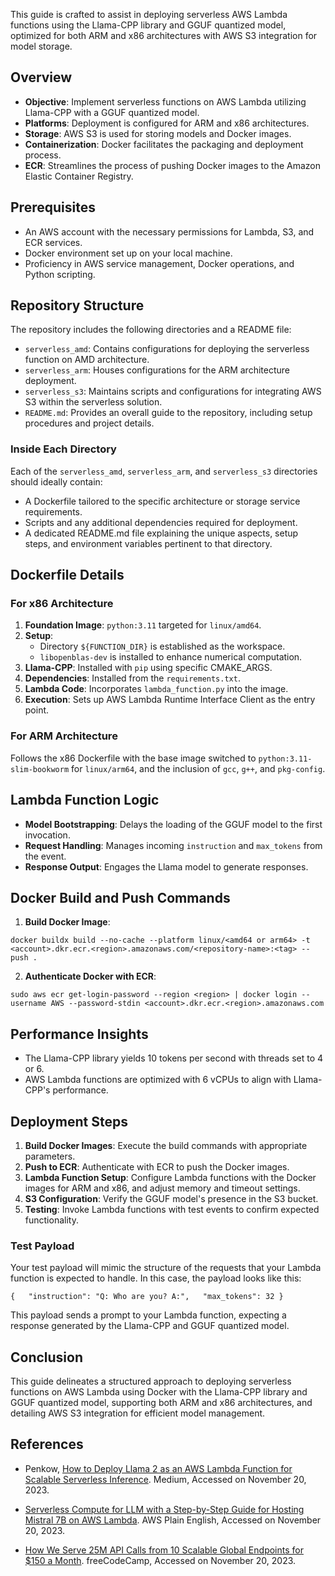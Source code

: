 This guide is crafted to assist in deploying serverless AWS Lambda functions using the Llama-CPP library and GGUF quantized model, optimized for both ARM and x86 architectures with AWS S3 integration for model storage.

## Overview

- **Objective**: Implement serverless functions on AWS Lambda utilizing Llama-CPP with a GGUF quantized model.
- **Platforms**: Deployment is configured for ARM and x86 architectures.
- **Storage**: AWS S3 is used for storing models and Docker images.
- **Containerization**: Docker facilitates the packaging and deployment process.
- **ECR**: Streamlines the process of pushing Docker images to the Amazon Elastic Container Registry.

## Prerequisites

- An AWS account with the necessary permissions for Lambda, S3, and ECR services.
- Docker environment set up on your local machine.
- Proficiency in AWS service management, Docker operations, and Python scripting.

## Repository Structure

The repository includes the following directories and a README file:

- `serverless_amd`: Contains configurations for deploying the serverless function on AMD architecture.
- `serverless_arm`: Houses configurations for the ARM architecture deployment.
- `serverless_s3`: Maintains scripts and configurations for integrating AWS S3 within the serverless solution.
- `README.md`: Provides an overall guide to the repository, including setup procedures and project details.

### Inside Each Directory

Each of the `serverless_amd`, `serverless_arm`, and `serverless_s3` directories should ideally contain:

- A Dockerfile tailored to the specific architecture or storage service requirements.
- Scripts and any additional dependencies required for deployment.
- A dedicated README.md file explaining the unique aspects, setup steps, and environment variables pertinent to that directory.

## Dockerfile Details

### For x86 Architecture

1. **Foundation Image**: `python:3.11` targeted for `linux/amd64`.
2. **Setup**:
    - Directory `${FUNCTION_DIR}` is established as the workspace.
    - `libopenblas-dev` is installed to enhance numerical computation.
3. **Llama-CPP**: Installed with `pip` using specific CMAKE_ARGS.
4. **Dependencies**: Installed from the `requirements.txt`.
5. **Lambda Code**: Incorporates `lambda_function.py` into the image.
6. **Execution**: Sets up AWS Lambda Runtime Interface Client as the entry point.

### For ARM Architecture

Follows the x86 Dockerfile with the base image switched to `python:3.11-slim-bookworm` for `linux/arm64`, and the inclusion of `gcc`, `g++`, and `pkg-config`.

## Lambda Function Logic

- **Model Bootstrapping**: Delays the loading of the GGUF model to the first invocation.
- **Request Handling**: Manages incoming `instruction` and `max_tokens` from the event.
- **Response Output**: Engages the Llama model to generate responses.

## Docker Build and Push Commands

1. **Build Docker Image**:

`docker buildx build --no-cache --platform linux/<amd64 or arm64> -t <account>.dkr.ecr.<region>.amazonaws.com/<repository-name>:<tag> --push .`

2. **Authenticate Docker with ECR**:

`sudo aws ecr get-login-password --region <region> | docker login --username AWS --password-stdin <account>.dkr.ecr.<region>.amazonaws.com`

## Performance Insights

- The Llama-CPP library yields 10 tokens per second with threads set to 4 or 6.
- AWS Lambda functions are optimized with 6 vCPUs to align with Llama-CPP's performance.

## Deployment Steps

1. **Build Docker Images**: Execute the build commands with appropriate parameters.
2. **Push to ECR**: Authenticate with ECR to push the Docker images.
3. **Lambda Function Setup**: Configure Lambda functions with the Docker images for ARM and x86, and adjust memory and timeout settings.
4. **S3 Configuration**: Verify the GGUF model's presence in the S3 bucket.
5. **Testing**: Invoke Lambda functions with test events to confirm expected functionality.

### Test Payload

Your test payload will mimic the structure of the requests that your Lambda function is expected to handle. In this case, the payload looks like this:

`{   "instruction": "Q: Who are you? A:",   "max_tokens": 32 }`

This payload sends a prompt to your Lambda function, expecting a response generated by the Llama-CPP and GGUF quantized model.
## Conclusion

This guide delineates a structured approach to deploying serverless functions on AWS Lambda using Docker with the Llama-CPP library and GGUF quantized model, supporting both ARM and x86 architectures, and detailing AWS S3 integration for efficient model management.

## References

- Penkow, [How to Deploy Llama 2 as an AWS Lambda Function for Scalable Serverless Inference](https://medium.com/@penkow/how-to-deploy-llama-2-as-an-aws-lambda-function-for-scalable-serverless-inference-e9f5476c7d1e). Medium, Accessed on November 20, 2023.

- [Serverless Compute for LLM with a Step-by-Step Guide for Hosting Mistral 7B on AWS Lambda](https://aws.plainenglish.io/serverless-compute-for-llm-with-a-step-by-step-guide-for-hosting-mistral-7b-on-aws-lambda-0a267e153cae). AWS Plain English, Accessed on November 20, 2023.

- [How We Serve 25M API Calls from 10 Scalable Global Endpoints for $150 a Month](https://www.freecodecamp.org/news/how-we-serve-25m-api-calls-from-10-scalable-global-endpoints-for-150-a-month-911002703280/). freeCodeCamp, Accessed on November 20, 2023.

